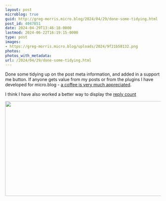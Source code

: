 ```yaml
---
layout: post
microblog: true
guid: http://greg-morris.micro.blog/2024/04/29/done-some-tidying.html
post_id: 4047851
date: 2024-04-29T13:46:18-0000
lastmod: 2024-06-22T16:19:15-0000
type: post
images:
- https://greg-morris.micro.blog/uploads/2024/9f21b58132.png
photos:
photos_with_metadata:
url: /2024/04/29/done-some-tidying.html
---
```

Done some tidying up on the post meta information, and added in a support me button. If anyone gets value from my posts or from the plugins I have developed for micro.blog - [a coffee is very much appreciated](https://www.buymeacoffee.com/gregmorris). 

I think I have also worked a better way to display the [reply count](https://micro.blog/account/plugins/view/123)

<img src="uploads/2024/9f21b58132.png" width="600" height="307" alt="">
